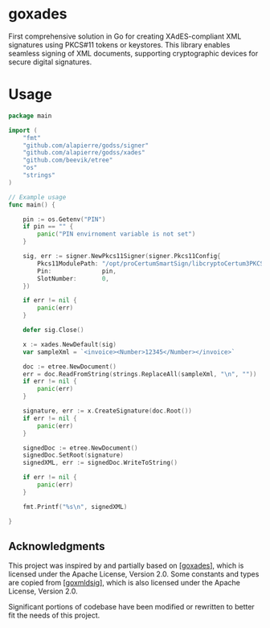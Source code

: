 # goxades
First comprehensive solution in Go for creating XAdES-compliant XML signatures using PKCS#11 tokens or keystores. This library enables seamless signing of XML documents, supporting cryptographic devices for secure digital signatures.

# Usage

````go
package main

import (
	"fmt"
	"github.com/alapierre/godss/signer"
	"github.com/alapierre/godss/xades"
	"github.com/beevik/etree"
	"os"
	"strings"
)

// Example usage
func main() {

	pin := os.Getenv("PIN")
	if pin == "" {
		panic("PIN envirnoment variable is not set")
	}

	sig, err := signer.NewPkcs11Signer(signer.Pkcs11Config{
		Pkcs11ModulePath: "/opt/proCertumSmartSign/libcryptoCertum3PKCS.so",
		Pin:              pin,
		SlotNumber:       0,
	})

	if err != nil {
		panic(err)
	}

	defer sig.Close()

	x := xades.NewDefault(sig)
	var sampleXml = `<invoice><Number>12345</Number></invoice>`

	doc := etree.NewDocument()
	err = doc.ReadFromString(strings.ReplaceAll(sampleXml, "\n", ""))
	if err != nil {
		panic(err)
	}

	signature, err := x.CreateSignature(doc.Root())
	if err != nil {
		panic(err)
	}

	signedDoc := etree.NewDocument()
	signedDoc.SetRoot(signature)
	signedXML, err := signedDoc.WriteToString()

	if err != nil {
		panic(err)
	}

	fmt.Printf("%s\n", signedXML)

}
````

## Acknowledgments

This project was inspired by and partially based on [[goxades](https://github.com/artemkunich/goxades/)], which is licensed under the Apache License, Version 2.0.
Some constants and types are copied from [[goxmldsig](https://github.com/russellhaering/goxmldsig)], which is also licensed under the Apache License, Version 2.0.

Significant portions of codebase have been modified or rewritten to better fit the needs of this project.
